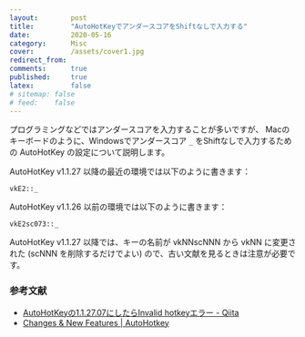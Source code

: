 ```yaml
---
layout:        post
title:         "AutoHotKeyでアンダースコアをShiftなしで入力する"
date:          2020-05-16
category:      Misc
cover:         /assets/cover1.jpg
redirect_from:
comments:      true
published:     true
latex:         false
# sitemap: false
# feed:    false
---
```


プログラミングなどではアンダースコアを入力することが多いですが、
Macのキーボードのように、Windowsでアンダースコア `_` をShiftなしで入力するための AutoHotKey の設定について説明します。

AutoHotKey v1.1.27 以降の最近の環境では以下のように書きます：

```
vkE2::_
```

AutoHotKey v1.1.26 以前の環境では以下のように書きます：

```
vkE2sc073::_
```

AutoHotKey v1.1.27 以降では、キーの名前が vkNNscNNN から vkNN に変更された (scNNN を削除するだけでよい) ので、古い文献を見るときは注意が必要です。

### 参考文献

- [AutoHotKeyの1.1.27.07にしたらInvalid hotkeyエラー - Qiita](https://qiita.com/totto357/items/5d86ee80a654dd9ec95f)
- [Changes & New Features \| AutoHotkey](https://www.autohotkey.com/docs/AHKL_ChangeLog.htm#v1.1.27.00)
